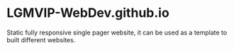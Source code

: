 # LGMVIP-WebDev.github.io
Static fully responsive single pager website, it can be used as a template to built different websites.
